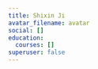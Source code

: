 ```yaml
---
title: Shixin Ji
avatar_filename: avatar
social: []
education:
  courses: []
superuser: false
---
```

